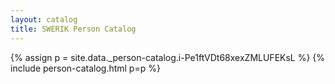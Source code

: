 ```yaml
---
layout: catalog
title: SWERIK Person Catalog
---
```

{% assign p = site.data._person-catalog.i-Pe1ftVDt68xexZMLUFEKsL %}
{% include person-catalog.html p=p %}

